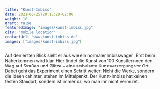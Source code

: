 ```yaml
---
title: "Kunst-Imbiss"
date: 2021-06-25T20:18:28+02:00
weight: 18
draft: false
featuredImage: "images/kunst-imbiss.jpg"
city: "mobile location"
contactUrl: "www.kunst-imbiss.de"
images: ["images/kunst-imbiss.jpg"]
---
```


Auf den ersten Blick sieht er aus wie ein normaler Imbisswagen. Erst beim
Näherkommen wird klar: Hier findet die Kunst von 100 KünstlerInnen den
Weg auf Straßen und Plätze – eine ambulante Kunstversorgung vor Ort.
Dabei geht das Experiment einen Schritt weiter: Nicht die Werke, sondern
die Ideen dahinter, stehen im Mittelpunkt. Der Kunst-Imbiss hat keinen
festen Standort, sondern ist immer da, wo man ihn nicht vermutet.
